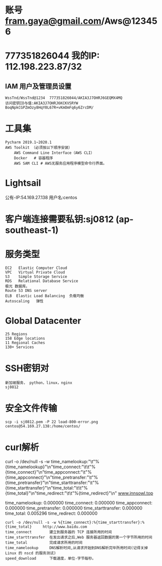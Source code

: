 # 账号 fram.gaya@gmail.com/Aws@123456
# 777351826044   我的IP: 112.198.223.87/32
## IAM 用户及管理员设置
	WssTnd/WssTnd@1234  777351826044/AKIA3J7OHRJ6GEQMX4MQ
	访问密钥ID与值:AKIA3J7OHRJ6KCKVSRYW BoqNpkCGPZmOzy8HqY0L67R+vKmOmFq6y6ZrcDM/

# 工具集
	Pycharm 2019.1~2020.1
	AWS Toolkit （必须按以下顺序安装）
		AWS Command Line Interface（AWS CLI）
		Docker   # 容器程序
		AWS SAM CLI # AWS无服务应用程序模型命令行界面。

# Lightsail
公有-IP:54.169.27.138
用户名:centos

# 客户端连接需要私钥:sj0812 (ap-southeast-1)

# 服务类型
	EC2   Elastic Computer Cloud 
	VPC   Virtual Private Cloud
	S3    Simple Storage Service
	RDS   Relational Database Service
	极光 数据库。
	Route 53 DNS server
	ELB  Elastic Load Balancing  负载均衡
	Autoscaling   弹性

# Global Datacenter
	25 Regions
	158 Edge locations
	11 Regional Caches
	130+ Services

# SSH密钥对
	新加坡服务， python，linux，nginx
	sj0812


# 安全文件传输
	scp -i sj0812.pem -P 22 load-800-error.png centos@54.169.27.138:/home/centos/

# curl解析
curl -o /dev/null -s -w time_namelookup:"\t"%{time_namelookup}"\n"time_connect:"\t\t"%{time_connect}"\n"time_appconnect:"\t"%{time_appconnect}"\n"time_pretransfer:"\t"%{time_pretransfer}"\n"time_starttransfer:"\t"%{time_starttransfer}"\n"time_total:"\t\t"%{time_total}"\n"time_redirect:"\t\t"%{time_redirect}"\n" www.innsowl.top

time_namelookup:        0.000000
time_connect:           0.000000
time_appconnect:        0.000000
time_pretransfer:       0.000000
time_starttransfer:     0.000000
time_total:             0.005296
time_redirect:          0.000000

	curl -o /dev/null -s -w %{time_connect}:%{time_starttransfer}:%{time_total}     http://www.baidu.com 
	time_connect        建立到服务器的 TCP 连接所用的时间
	time_starttransfer  在发出请求之后,Web 服务器返回数据的第一个字节所用的时间
	time_total          完成请求所用的时间
	time_namelookup     DNS解析时间,从请求开始到DNS解析完毕所用时间(记得关掉 Linux 的 nscd 的服务测试)
	speed_download      下载速度，单位-字节每秒。
